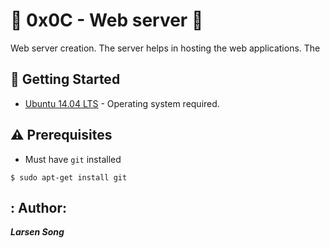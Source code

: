 # :shell: 0x0C - Web server :shell:
Web server creation. The server helps in hosting the web applications.
The

## :running: Getting Started

* [Ubuntu 14.04 LTS](http://releases.ubuntu.com/14.04/) - Operating system required.

## :warning: Prerequisites

* Must have `git` installed
 
 ```
 $ sudo apt-get install git
  ```
## : Author: 

***Larsen Song***
